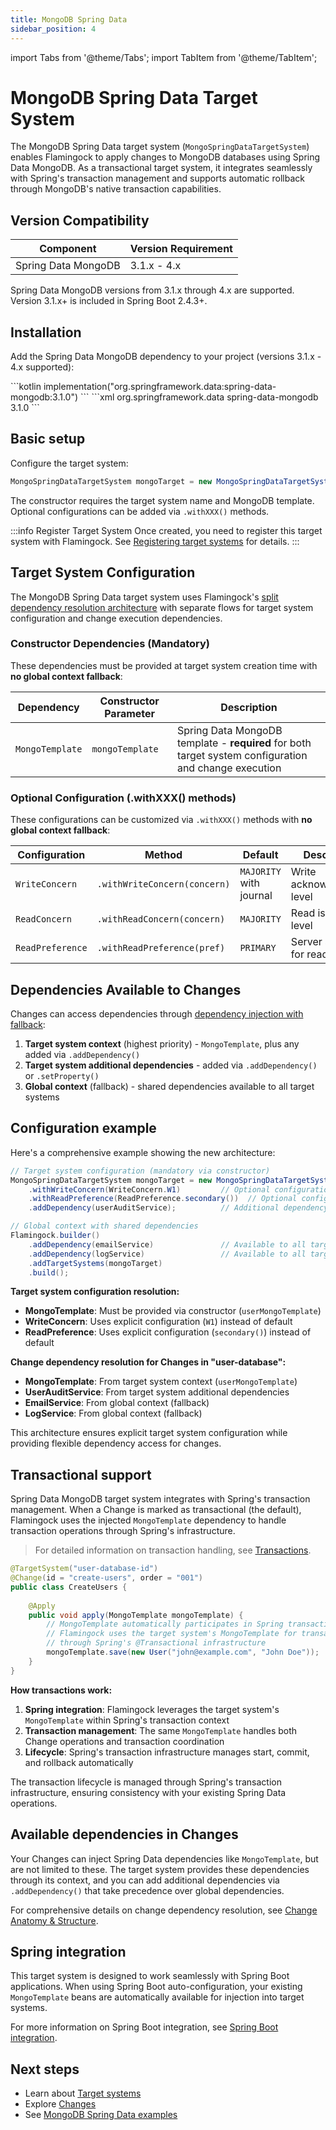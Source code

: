 ```yaml
---
title: MongoDB Spring Data
sidebar_position: 4
---
```

import Tabs from '@theme/Tabs';
import TabItem from '@theme/TabItem';

# MongoDB Spring Data Target System

The MongoDB Spring Data target system (`MongoSpringDataTargetSystem`) enables Flamingock to apply changes to MongoDB databases using Spring Data MongoDB. As a transactional target system, it integrates seamlessly with Spring's transaction management and supports automatic rollback through MongoDB's native transaction capabilities.

## Version Compatibility

| Component | Version Requirement |
|-----------|-------------------|
| Spring Data MongoDB | 3.1.x - 4.x |

Spring Data MongoDB versions from 3.1.x through 4.x are supported. Version 3.1.x+ is included in Spring Boot 2.4.3+.

## Installation

Add the Spring Data MongoDB dependency to your project (versions 3.1.x - 4.x supported):

<Tabs groupId="gradle_maven">
  <TabItem value="gradle" label="Gradle" default>
```kotlin
implementation("org.springframework.data:spring-data-mongodb:3.1.0")
```
  </TabItem>
  <TabItem value="maven" label="Maven">
```xml
<dependency>
    <groupId>org.springframework.data</groupId>
    <artifactId>spring-data-mongodb</artifactId>
    <version>3.1.0</version> <!-- 3.1.x - 4.x supported -->
</dependency>
```
  </TabItem>
</Tabs>


## Basic setup

Configure the target system:

```java
MongoSpringDataTargetSystem mongoTarget = new MongoSpringDataTargetSystem("user-database-id", mongoTemplate);
```

The constructor requires the target system name and MongoDB template. Optional configurations can be added via `.withXXX()` methods.

:::info Register Target System
Once created, you need to register this target system with Flamingock. See [Registering target systems](introduction.md#registering-target-systems) for details.
:::

## Target System Configuration

The MongoDB Spring Data target system uses Flamingock's [split dependency resolution architecture](introduction.md#dependency-injection) with separate flows for target system configuration and change execution dependencies.

### Constructor Dependencies (Mandatory)

These dependencies must be provided at target system creation time with **no global context fallback**:

| Dependency | Constructor Parameter | Description |
|------------|----------------------|-------------|
| `MongoTemplate` | `mongoTemplate` | Spring Data MongoDB template - **required** for both target system configuration and change execution |

### Optional Configuration (.withXXX() methods)

These configurations can be customized via `.withXXX()` methods with **no global context fallback**:

| Configuration | Method | Default | Description |
|---------------|--------|---------|-------------|
| `WriteConcern` | `.withWriteConcern(concern)` | `MAJORITY` with journal | Write acknowledgment level |
| `ReadConcern` | `.withReadConcern(concern)` | `MAJORITY` | Read isolation level |
| `ReadPreference` | `.withReadPreference(pref)` | `PRIMARY` | Server selection for reads |


## Dependencies Available to Changes

Changes can access dependencies through [dependency injection with fallback](../changes/anatomy-and-structure.md#method-parameters-and-dependency-injection):

1. **Target system context** (highest priority) - `MongoTemplate`, plus any added via `.addDependency()`
2. **Target system additional dependencies** - added via `.addDependency()` or `.setProperty()`
3. **Global context** (fallback) - shared dependencies available to all target systems

## Configuration example

Here's a comprehensive example showing the new architecture:

```java
// Target system configuration (mandatory via constructor)
MongoSpringDataTargetSystem mongoTarget = new MongoSpringDataTargetSystem("user-database", userMongoTemplate)
    .withWriteConcern(WriteConcern.W1)         // Optional configuration
    .withReadPreference(ReadPreference.secondary())  // Optional configuration
    .addDependency(userAuditService);          // Additional dependency for changes

// Global context with shared dependencies
Flamingock.builder()
    .addDependency(emailService)               // Available to all target systems
    .addDependency(logService)                 // Available to all target systems
    .addTargetSystems(mongoTarget)
    .build();
```

**Target system configuration resolution:**
- **MongoTemplate**: Must be provided via constructor (`userMongoTemplate`)
- **WriteConcern**: Uses explicit configuration (`W1`) instead of default
- **ReadPreference**: Uses explicit configuration (`secondary()`) instead of default

**Change dependency resolution for Changes in "user-database":**
- **MongoTemplate**: From target system context (`userMongoTemplate`)
- **UserAuditService**: From target system additional dependencies
- **EmailService**: From global context (fallback)
- **LogService**: From global context (fallback)

This architecture ensures explicit target system configuration while providing flexible dependency access for changes.

## Transactional support

Spring Data MongoDB target system integrates with Spring's transaction management. When a Change is marked as transactional (the default), Flamingock uses the injected `MongoTemplate` dependency to handle transaction operations through Spring's infrastructure.

> For detailed information on transaction handling, see [Transactions](../changes/transactions.md).

```java
@TargetSystem("user-database-id")
@Change(id = "create-users", order = "001")
public class CreateUsers {
    
    @Apply
    public void apply(MongoTemplate mongoTemplate) {
        // MongoTemplate automatically participates in Spring transactions
        // Flamingock uses the target system's MongoTemplate for transaction management
        // through Spring's @Transactional infrastructure
        mongoTemplate.save(new User("john@example.com", "John Doe"));
    }
}
```

**How transactions work:**
1. **Spring integration**: Flamingock leverages the target system's `MongoTemplate` within Spring's transaction context
2. **Transaction management**: The same `MongoTemplate` handles both Change operations and transaction coordination
3. **Lifecycle**: Spring's transaction infrastructure manages start, commit, and rollback automatically

The transaction lifecycle is managed through Spring's transaction infrastructure, ensuring consistency with your existing Spring Data operations.

## Available dependencies in Changes

Your Changes can inject Spring Data dependencies like `MongoTemplate`, but are not limited to these. The target system provides these dependencies through its context, and you can add additional dependencies via `.addDependency()` that take precedence over global dependencies.

For comprehensive details on change dependency resolution, see [Change Anatomy & Structure](../changes/anatomy-and-structure.md).

## Spring integration

This target system is designed to work seamlessly with Spring Boot applications. When using Spring Boot auto-configuration, your existing `MongoTemplate` beans are automatically available for injection into target systems.

For more information on Spring Boot integration, see [Spring Boot integration](../frameworks/springboot-integration/introduction.md).

## Next steps

- Learn about [Target systems](introduction.md)
- Explore [Changes](../changes/introduction.md)
- See [MongoDB Spring Data examples](https://github.com/flamingock/flamingock-examples/tree/master/mongodb-springdata)
